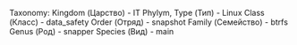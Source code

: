 Taxonomy:
Kingdom (Царство) - IT 
Phylym, Type (Тип) - Linux
Class (Класс) - data_safety
Order (Отряд) - snapshot
Family (Семейство) - btrfs
Genus (Род) - snapper
Species (Вид) - main

##

